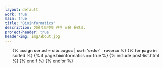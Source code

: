 ```yaml
---
layout: default
work: true
main: true
title: "Bioinformatics"
description: 생물정보학에 관한 글을 올려요.
project-header: true
header-img: img/about.jpg
---
```


<ul class="catalogue">
{% assign sorted = site.pages | sort: 'order' | reverse %}
{% for page in sorted %}
{% if page.bioinformatics == true %}
{% include post-list.html %}
{% endif %}
{% endfor %}
</ul>

